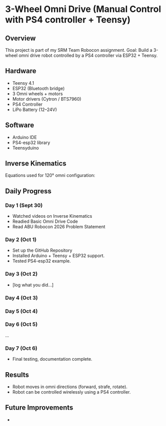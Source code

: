 # 3-Wheel Omni Drive (Manual Control with PS4 controller + Teensy)

## Overview
This project is part of my SRM Team Robocon assignment.
Goal: Build a 3-wheel omni drive robot controlled by a PS4 controller via ESP32 + Teensy.

## Hardware
- Teensy 4.1
- ESP32 (Bluetooth bridge)
- 3 Omni wheels + motors
- Motor drivers (Cytron / BTS7960)
- PS4 Controller
- LiPo Battery (12–24V)

## Software
- Arduino IDE
- PS4-esp32 library
- Teensyduino

## Inverse Kinematics
Equations used for 120° omni configuration:


## Daily Progress

### Day 1 (Sept 30)
- Watched videos on Inverse Kinematics
- Readied Basic Omni Drive Code
- Read ABU Robocon 2026 Problem Statement

### Day 2 (Oct 1)
- Set up the GitHub Repository
- Installed Arduino + Teensy + ESP32 support.
- Tested PS4-esp32 example.

### Day 3 (Oct 2)
- [log what you did...]

### Day 4 (Oct 3)


### Day 5 (Oct 4)


### Day 6 (Oct 5)
...

### Day 7 (Oct 6)
- Final testing, documentation complete.

## Results
- Robot moves in omni directions (forward, strafe, rotate).
- Robot can be controlled wirelessly using a PS4 controller.

## Future Improvements
- 
